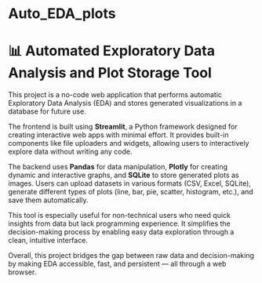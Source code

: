 # Auto_EDA_plots
# 📊 Automated Exploratory Data Analysis and Plot Storage Tool

This project is a no-code web application that performs automatic Exploratory Data Analysis (EDA) and stores generated visualizations in a database for future use.

The frontend is built using **Streamlit**, a Python framework designed for creating interactive web apps with minimal effort. It provides built-in components like file uploaders and widgets, allowing users to interactively explore data without writing any code.

The backend uses **Pandas** for data manipulation, **Plotly** for creating dynamic and interactive graphs, and **SQLite** to store generated plots as images. Users can upload datasets in various formats (CSV, Excel, SQLite), generate different types of plots (line, bar, pie, scatter, histogram, etc.), and save them automatically.

This tool is especially useful for non-technical users who need quick insights from data but lack programming experience. It simplifies the decision-making process by enabling easy data exploration through a clean, intuitive interface.

Overall, this project bridges the gap between raw data and decision-making by making EDA accessible, fast, and persistent — all through a web browser.
